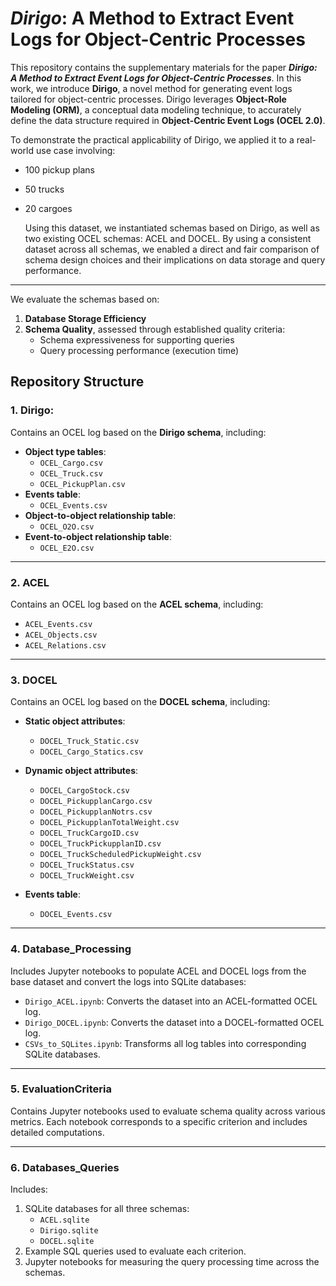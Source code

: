 # _Dirigo_: A Method to Extract Event Logs for Object-Centric Processes

This repository contains the supplementary materials for the paper **_Dirigo: A Method to Extract Event Logs for Object-Centric Processes_**. In this work, we introduce **Dirigo**, a novel method for generating event logs tailored for object-centric processes. Dirigo leverages **Object-Role Modeling (ORM)**, a conceptual data modeling technique, to accurately define the data structure required in **Object-Centric Event Logs (OCEL 2.0)**.

To demonstrate the practical applicability of Dirigo, we applied it to a real-world use case involving:
- 100 pickup plans
- 50 trucks
- 20 cargoes

  Using this dataset, we instantiated schemas based on Dirigo, as well as two existing OCEL schemas: ACEL and DOCEL. By using a consistent dataset across all schemas, we enabled a direct and fair comparison of schema design choices and their implications on data storage and query performance.
---
We evaluate the schemas based on:
1. **Database Storage Efficiency**
2. **Schema Quality**, assessed through established quality criteria:
   - Schema expressiveness for supporting queries
   - Query processing performance (execution time)

## **Repository Structure**
### 1. Dirigo:
Contains an OCEL log based on the **Dirigo schema**, including:
- **Object type tables**:  
  - `OCEL_Cargo.csv`  
  - `OCEL_Truck.csv`  
  - `OCEL_PickupPlan.csv`
- **Events table**:  
  - `OCEL_Events.csv`
- **Object-to-object relationship table**:  
  - `OCEL_O2O.csv`
- **Event-to-object relationship table**:  
  - `OCEL_E2O.csv`

---

### **2. ACEL**
Contains an OCEL log based on the **ACEL schema**, including:
- `ACEL_Events.csv`
- `ACEL_Objects.csv`
- `ACEL_Relations.csv`

---
### **3. DOCEL**
Contains an OCEL log based on the **DOCEL schema**, including:

- **Static object attributes**:
  - `DOCEL_Truck_Static.csv`
  - `DOCEL_Cargo_Statics.csv`

- **Dynamic object attributes**:
  - `DOCEL_CargoStock.csv`
  - `DOCEL_PickupplanCargo.csv`
  - `DOCEL_PickupplanNotrs.csv`
  - `DOCEL_PickupplanTotalWeight.csv`
  - `DOCEL_TruckCargoID.csv`
  - `DOCEL_TruckPickupplanID.csv`
  - `DOCEL_TruckScheduledPickupWeight.csv`
  - `DOCEL_TruckStatus.csv`
  - `DOCEL_TruckWeight.csv`

- **Events table**:
  - `DOCEL_Events.csv`

---
### **4. Database_Processing**
Includes Jupyter notebooks to populate ACEL and DOCEL logs from the base dataset and convert the logs into SQLite databases:

- `Dirigo_ACEL.ipynb`: Converts the dataset into an ACEL-formatted OCEL log.
- `Dirigo_DOCEL.ipynb`: Converts the dataset into a DOCEL-formatted OCEL log.
- `CSVs_to_SQLites.ipynb`: Transforms all log tables into corresponding SQLite databases.

---

### **5. EvaluationCriteria**
Contains Jupyter notebooks used to evaluate schema quality across various metrics. Each notebook corresponds to a specific criterion and includes detailed computations.

---

### **6. Databases_Queries**
Includes:
1. SQLite databases for all three schemas:  
   - `ACEL.sqlite`  
   - `Dirigo.sqlite`  
   - `DOCEL.sqlite`
2. Example SQL queries used to evaluate each criterion.
3. Jupyter notebooks for measuring the query processing time across the schemas.

